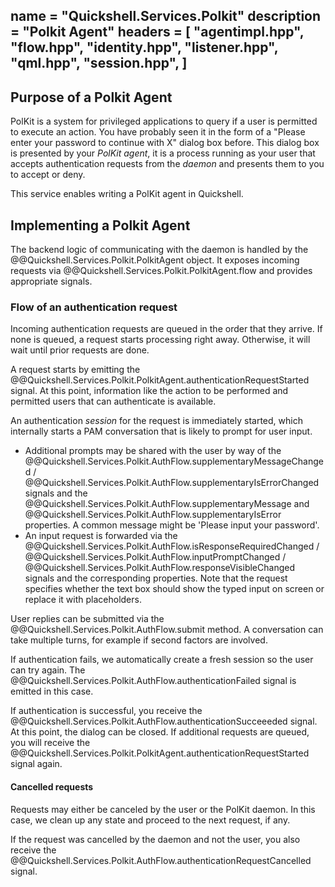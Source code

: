 name = "Quickshell.Services.Polkit"
description = "Polkit Agent"
headers = [
	"agentimpl.hpp",
	"flow.hpp",
	"identity.hpp",
	"listener.hpp",
	"qml.hpp",
	"session.hpp",
]
-----
## Purpose of a Polkit Agent

PolKit is a system for privileged applications to query if a user is permitted to execute an action.
You have probably seen it in the form of a "Please enter your password to continue with X" dialog box before.
This dialog box is presented by your *PolKit agent*, it is a process running as your user that accepts authentication requests from the *daemon* and presents them to you to accept or deny.

This service enables writing a PolKit agent in Quickshell.

## Implementing a Polkit Agent

The backend logic of communicating with the daemon is handled by the @@Quickshell.Services.Polkit.PolkitAgent object.
It exposes incoming requests via @@Quickshell.Services.Polkit.PolkitAgent.flow and provides appropriate signals.

### Flow of an authentication request

Incoming authentication requests are queued in the order that they arrive.
If none is queued, a request starts processing right away.
Otherwise, it will wait until prior requests are done.

A request starts by emitting the @@Quickshell.Services.Polkit.PolkitAgent.authenticationRequestStarted signal.
At this point, information like the action to be performed and permitted users that can authenticate is available.

An authentication *session* for the request is immediately started, which internally starts a PAM conversation that is likely to prompt for user input.
* Additional prompts may be shared with the user by way of the @@Quickshell.Services.Polkit.AuthFlow.supplementaryMessageChanged / @@Quickshell.Services.Polkit.AuthFlow.supplementaryIsErrorChanged signals and the @@Quickshell.Services.Polkit.AuthFlow.supplementaryMessage and @@Quickshell.Services.Polkit.AuthFlow.supplementaryIsError properties. A common message might be 'Please input your password'.
* An input request is forwarded via the @@Quickshell.Services.Polkit.AuthFlow.isResponseRequiredChanged / @@Quickshell.Services.Polkit.AuthFlow.inputPromptChanged / @@Quickshell.Services.Polkit.AuthFlow.responseVisibleChanged signals and the corresponding properties. Note that the request specifies whether the text box should show the typed input on screen or replace it with placeholders.

User replies can be submitted via the @@Quickshell.Services.Polkit.AuthFlow.submit method.
A conversation can take multiple turns, for example if second factors are involved.

If authentication fails, we automatically create a fresh session so the user can try again.
The @@Quickshell.Services.Polkit.AuthFlow.authenticationFailed signal is emitted in this case.

If authentication is successful, you receive the @@Quickshell.Services.Polkit.AuthFlow.authenticationSucceeeded signal. At this point, the dialog can be closed.
If additional requests are queued, you will receive the @@Quickshell.Services.Polkit.PolkitAgent.authenticationRequestStarted signal again.

#### Cancelled requests

Requests may either be canceled by the user or the PolKit daemon.
In this case, we clean up any state and proceed to the next request, if any.

If the request was cancelled by the daemon and not the user, you also receive the @@Quickshell.Services.Polkit.AuthFlow.authenticationRequestCancelled signal.
